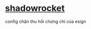 # [shadowrocket ](https://raw.githubusercontent.com/vandung2009/source/refs/heads/main/shadowrocket?token=GHSAT0AAAAAAC5Q3TDRXBH5LNMJKVLUDEWEZ4NVHXQ)
config chặn thu hồi chứng chỉ của esign
